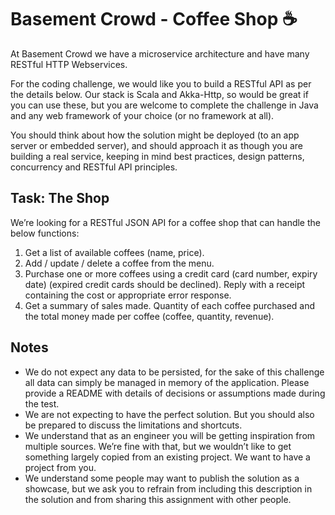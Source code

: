 # Basement Crowd - Coffee Shop ☕ #

At Basement Crowd we have a microservice architecture and have many RESTful HTTP Webservices.

For the coding challenge, we would like you to build a RESTful API as per the details below. Our stack is Scala and Akka-Http, so would be great if you can use these, but you are welcome to complete the challenge in Java and any web framework of your choice (or no framework at all).

You should think about how the solution might be deployed (to an app server or embedded server), and should approach it as though you are building a real service, keeping in mind best practices, design patterns, concurrency and RESTful API principles.

## Task: The Shop ##
We’re looking for a RESTful JSON API for a coffee shop that can handle the below functions:

1. Get a list of available coffees (name, price).
2. Add / update / delete a coffee from the menu.
3. Purchase one or more coffees using a credit card (card number, expiry date) (expired credit cards should be declined). Reply with a receipt containing the cost or appropriate error response.
4. Get a summary of sales made. Quantity of each coffee purchased and the total money made per coffee (coffee, quantity, revenue).


## Notes ##
* We do not expect any data to be persisted, for the sake of this challenge all data can simply be managed in memory of the application. Please provide a README with details of decisions or assumptions made during the test.
* We are not expecting to have the perfect solution. But you should also be prepared to discuss the limitations and shortcuts.
* We understand that as an engineer you will be getting inspiration from multiple sources. We’re fine with that, but we wouldn’t like to get something largely copied from an existing project. We want to have a project from you.
* We understand some people may want to publish the solution as a showcase, but we ask you to refrain from including this description in the solution and from sharing this assignment with other people.